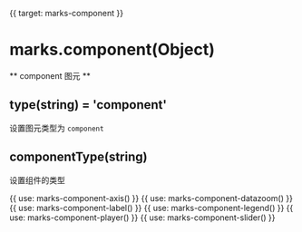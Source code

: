 {{ target: marks-component }}

# marks.component(Object)

** component 图元 **

## type(string) = 'component'

设置图元类型为 `component`

## componentType(string)

设置组件的类型

{{ use: marks-component-axis() }}
{{ use: marks-component-datazoom() }}
{{ use: marks-component-label() }}
{{ use: marks-component-legend() }}
{{ use: marks-component-player() }}
{{ use: marks-component-slider() }}
